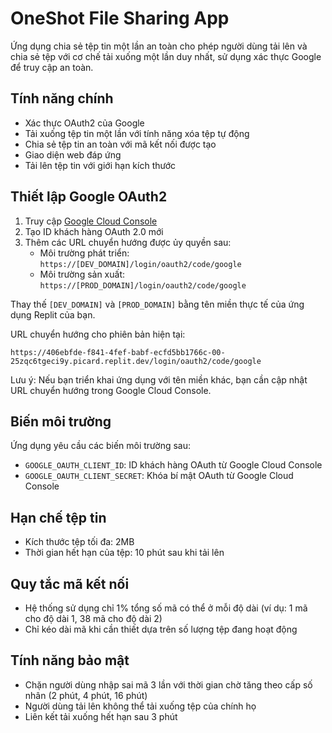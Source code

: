 # OneShot File Sharing App

Ứng dụng chia sẻ tệp tin một lần an toàn cho phép người dùng tải lên và chia sẻ tệp với cơ chế tải xuống một lần duy nhất, sử dụng xác thực Google để truy cập an toàn.

## Tính năng chính

- Xác thực OAuth2 của Google
- Tải xuống tệp tin một lần với tính năng xóa tệp tự động
- Chia sẻ tệp tin an toàn với mã kết nối được tạo
- Giao diện web đáp ứng
- Tải lên tệp tin với giới hạn kích thước

## Thiết lập Google OAuth2

1. Truy cập [Google Cloud Console](https://console.cloud.google.com/apis/credentials)
2. Tạo ID khách hàng OAuth 2.0 mới
3. Thêm các URL chuyển hướng được ủy quyền sau:
   - Môi trường phát triển: `https://[DEV_DOMAIN]/login/oauth2/code/google` 
   - Môi trường sản xuất: `https://[PROD_DOMAIN]/login/oauth2/code/google`

Thay thế `[DEV_DOMAIN]` và `[PROD_DOMAIN]` bằng tên miền thực tế của ứng dụng Replit của bạn.

URL chuyển hướng cho phiên bản hiện tại:
```
https://406ebfde-f841-4fef-babf-ecfd5bb1766c-00-25zqc6tgeci9y.picard.replit.dev/login/oauth2/code/google
```

Lưu ý: Nếu bạn triển khai ứng dụng với tên miền khác, bạn cần cập nhật URL chuyển hướng trong Google Cloud Console.

## Biến môi trường

Ứng dụng yêu cầu các biến môi trường sau:

- `GOOGLE_OAUTH_CLIENT_ID`: ID khách hàng OAuth từ Google Cloud Console
- `GOOGLE_OAUTH_CLIENT_SECRET`: Khóa bí mật OAuth từ Google Cloud Console

## Hạn chế tệp tin

- Kích thước tệp tối đa: 2MB
- Thời gian hết hạn của tệp: 10 phút sau khi tải lên

## Quy tắc mã kết nối

- Hệ thống sử dụng chỉ 1% tổng số mã có thể ở mỗi độ dài (ví dụ: 1 mã cho độ dài 1, 38 mã cho độ dài 2)
- Chỉ kéo dài mã khi cần thiết dựa trên số lượng tệp đang hoạt động

## Tính năng bảo mật

- Chặn người dùng nhập sai mã 3 lần với thời gian chờ tăng theo cấp số nhân (2 phút, 4 phút, 16 phút)
- Người dùng tải lên không thể tải xuống tệp của chính họ
- Liên kết tải xuống hết hạn sau 3 phút